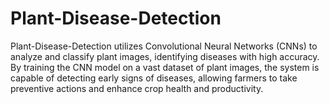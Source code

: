 # Plant-Disease-Detection
Plant-Disease-Detection utilizes Convolutional Neural Networks (CNNs) to analyze and classify plant images, identifying diseases with high accuracy. By training the CNN model on a vast dataset of plant images, the system is capable of detecting early signs of diseases, allowing farmers to take preventive actions and enhance crop health and productivity.







